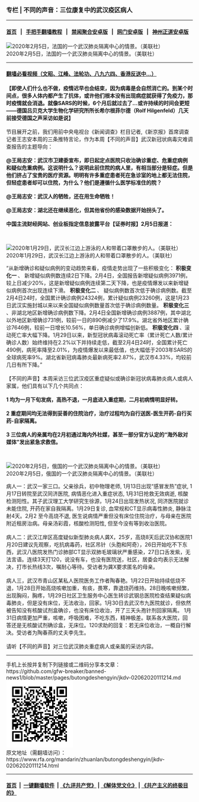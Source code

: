 ### 专栏 | 不同的声音：三位康复中的武汉疫区病人
------------------------

#### [首页](https://github.com/gfw-breaker/banned-news1/blob/master/README.md) &nbsp;&nbsp;|&nbsp;&nbsp; [手把手翻墙教程](https://github.com/gfw-breaker/guides/wiki) &nbsp;&nbsp;|&nbsp;&nbsp; [禁闻聚合安卓版](https://github.com/gfw-breaker/bn-android) &nbsp;&nbsp;|&nbsp;&nbsp; [网门安卓版](https://github.com/oGate2/oGate) &nbsp;&nbsp;|&nbsp;&nbsp; [神州正道安卓版](https://github.com/SzzdOgate/update) 



<div id="headerimg">
 <img alt="2020年2月5日，法国的一个武汉肺炎隔离中心的情景。（美联社）" src="https://www.rfa.org/mandarin/zhuanlan/butongdeshengyin/jkdv-02062020111214.html/AP_20036512513270.jpg/@@images/ca3a531c-071a-4150-968f-d5839cd7b28a.jpeg" title="2020年2月5日，法国的一个武汉肺炎隔离中心的情景。（美联社）"/>
 <div id="headerimgcontents">
  <div id="headerimgcaption">
   <span>
    2020年2月5日，法国的一个武汉肺炎隔离中心的情景。（美联社）
   </span>
   <!-- zoomattribute -->
  </div>
  <!-- headerimgcaption -->
 </div>
 <!-- headerimagecontents -->
</div>

<hr/>


#### [翻墙必看视频（文昭、江峰、法轮功、八九六四、香港反送中...）](http://167.172.214.107/home.html)

<div id="storytext">
 <div>
  <div class="slot_header">
  </div>
 </div>
 <p>
  <b>
   【即使人们什么也不做，疫情迟早也会结束，因为病毒是会自然消亡的。到某个时间点，很多人体内都产生了抗体，或许他们根本没有出现病症就获得了免疫力，那时疫情就会消退。就像SARS的时候，6个月后就过去了…或许持续的时间会更短——德国吕贝克大学生物化学研究所所长希尔根菲尔德（Rolf Hilgenfeld）几天前接受德国之声采访如是说】
  </b>
  <br/>
  <br/>
  节目展开之前，我们用前中央电视台《新闻调查》栏目记者,《新京报》首席调查记者王志安本周的三条推特言论，作为本周【不同的声音】武汉新冠状病毒灾难调查报告的主题导向：
  <br/>
  <b>
   <br/>
   @王局志安：武汉市卫建委宣布，即日起定点医院只收治确诊重症、危重症病例和疑似危重病例。这说明什么？说明此前住院的病人里，有相当部分是轻症。但是他们挤占了宝贵的医疗资源。明明有许多重症患者死在急诊室的地上都无法住院，但轻症患者却可以住院，为什么？他们是遵循什么医学标准住的院？
   <br/>
   <br/>
   @王局志安：武汉人的牺牲，还在用生命牺牲！
   <br/>
   <br/>
   @王局志安：湖北还在继续恶化，但其他省份的感染数据开始拐头了。
   <br/>
   <br/>
   中国主流财经网站、创业板指定信息披露平台【证券时报】2月5日报道：
  </b>
 </p>
 <p>
  <b>
  </b>
  <br/>
  <div class="image-inline captioned" style="width:1700px;">
   <div style="width:1700px;">
    <img alt="2020年1月29日，武汉长江边上游泳的人和带着口罩散步的人。（美联社）" src="https://www.rfa.org/mandarin/zhuanlan/wangluoboyi/iwar-02052020170713.html/AP_20029538053333.jpg" title="2020年1月29日，武汉长江边上游泳的人和带着口罩散步的人。（美联社）"/>
   </div>
   <div class="image-caption">
    <span style="width:1700px;">
     2020年1月29日，武汉长江边上游泳的人和带着口罩散步的人。（美联社）
    </span>
    <span class="copyright">
    </span>
   </div>
  </div>
 </p>
 <p>
  “从新增确诊和疑似病例的变动趋势来看，疫情走势出现了一些积极变化：
  <b>
   积极变化一
  </b>
  、 新增疑似病例数连续2日下降。2月4日，全国报告新增疑似病例3971例，较上日减少20%，这是新增疑似病例连续第二天下降，也是疫情爆发以来新增疑似病例首次出现连续下滑。
  <b>
   积极变化二
  </b>
  、 疑似病例数首次低于确诊病例数。截至2月4日24时，全国累计确诊病例24324例，累计疑似病例23260例，这是1月23日武汉实施封城以来以来全国疑似病例数量首次低于确诊病例数量。
  <b>
   积极变化三
  </b>
  、非湖北地区新增确诊病例数下降。2月4日全国新增确诊病例3887例，其中湖北以外地区新增确诊731例，较前一日的890例减少了17.9%。湖北省外地区累计确诊7646例，较前一日增长10.56%，单日确诊病例增幅创新低。
  <b>
   积极变化四
  </b>
  、滚动死亡率大幅下降。1月29日以来，新型冠状病毒滚动死亡率（累计死亡人数/累计确诊人数）始终维持在2.2%以下并持续走低，截至2月4日24时，全国累计死亡490例，病死率降至2.01%，为疫情爆发以来最低值，也大幅低于2003年SARS的全球病死率9%。湖北省新冠病毒肺炎最新病死率2.87%，武汉市4.33%，均较前几日有所下降。”
  <br/>
  <br/>
  【不同的声音】本周采访三位武汉疫区重症疑似或确诊新冠状病毒肺炎病人或病人家属，他们具有以下几个共同点：
  <br/>
  <br/>
  <b>
   1 均为一月下旬发病，高热不退，一月底进入重症期，二月初病情明显好转。
   <br/>
   <br/>
   2 重症期间均无法得到妥善的住院治疗，治疗过程均为自行送医-医生开药-自行买药-自家隔离。
   <br/>
   <br/>
   3 三位病人的亲属均在2月初通过海内外社媒，甚至一部分官方认定的“海外敌对媒体”发出紧急求救信。
  </b>
 </p>
 <p>
  <b>
  </b>
  <br/>
  <div class="image-inline captioned" style="width:1720px;">
   <div style="width:1720px;">
    <img alt="2020年2月5日，俄国的一个武汉肺炎隔离中心的情景。（美联社）" src="https://www.rfa.org/mandarin/zhuanlan/butongdeshengyin/jkdv-02062020111214.html/AP_20036466772843.jpg" title="2020年2月5日，俄国的一个武汉肺炎隔离中心的情景。（美联社）"/>
   </div>
   <div class="image-caption">
    <span style="width:1720px;">
     2020年2月5日，俄国的一个武汉肺炎隔离中心的情景。（美联社）
    </span>
    <span class="copyright">
    </span>
   </div>
  </div>
 </p>
 <p>
  病人一：武汉一家三口。父亲徐兵，初中物理老师, 1月13日出现“感冒发热”症状, 1月17日转院至武汉同济医院, 病情恶化进入重症状态, 1月31日抢救无效病逝, 核酸检测阳性。其子武汉理工大学研究生徐源，1月24日出现发热状况, 同济医院就诊未能住院, 开药在家自我隔离。1月29日复诊, 血常规和CT显示病毒性肺炎, 静脉注射4天。2月2 至今高烧不退, 医生说病情严重但没有床位住院治疗，与母亲在医院附近租房治病。母亲汤彩霞，核酸检测阳性, 但至今没有等到收治医院。
  <br/>
  <br/>
  病人二：武汉江岸区高度疑似新型肺炎病人龚X，25岁，高烧8天后武汉协和医院1月20日建议先观察，吃抗病毒药，社区吊针（头胞和阿奇），26日开始吃不下东西，武汉八医院发热门诊肺部CT显示双肺毛玻璃状严重感染，27日口舌发紫，无法言语。连续3天打120，说没有车，也没有医院送，社区，居委会均表示无法解决，打市长热线3次，嘱耐心等待。受访者为龚X要求匿名的母亲。
  <br/>
  <br/>
  病人三，武汉市青山区某私人医院医务工作者陶春艳。1月22日开始持续低烧不退，1月28日开始高烧咳嗽加重，有痰，畏寒，靠退烧药维持。28日晚咳嗽频繁，出现胸闷，胸疼，1月29日社区卫生服务中心医生转诊武钢总医院检查结果疑似病毒肺炎，但是没有床位，无法收治，回家。1月30日去武汉市九医院就诊，但依然被告知没有核酸试剂盒确诊，也没有床位收治，开了三天头孢针剂回家隔离。 1月31日病情更加严重，咳嗽，呼吸困难，不吃东西，精神极差。联系各大医院，回答还是无核酸试剂确诊盒，无床位。120求助的回复：若无床位收治，一概自行解决。受访者为陶春燕的丈夫李先生。
  <br/>
  <br/>
  请听【不同的声音】对三位武汉肺炎重症病人或亲属的采访内容。
 </p>
</div>

<hr/>
手机上长按并复制下列链接或二维码分享本文章：<br/>
https://github.com/gfw-breaker/banned-news1/blob/master/pages/butongdeshengyin/jkdv-02062020111214.md <br/>
<a href='https://github.com/gfw-breaker/banned-news1/blob/master/pages/butongdeshengyin/jkdv-02062020111214.md'><img src='https://github.com/gfw-breaker/banned-news1/blob/master/pages/butongdeshengyin/jkdv-02062020111214.md.png'/></a> <br/>
原文地址（需翻墙访问）：https://www.rfa.org/mandarin/zhuanlan/butongdeshengyin/jkdv-02062020111214.html


------------------------
#### [首页](https://github.com/gfw-breaker/banned-news1/blob/master/README.md) &nbsp;|&nbsp; [一键翻墙软件](https://github.com/gfw-breaker/nogfw/blob/master/README.md) &nbsp;| [《九评共产党》](https://github.com/gfw-breaker/9ping.md/blob/master/README.md#九评之一评共产党是什么) | [《解体党文化》](https://github.com/gfw-breaker/jtdwh.md/blob/master/README.md) | [《共产主义的终极目的》](https://github.com/gfw-breaker/gczydzjmd.md/blob/master/README.md)


<img src='http://gfw-breaker.win/banned-news/pages/butongdeshengyin/jkdv-02062020111214.md' width='0px' height='0px'/>